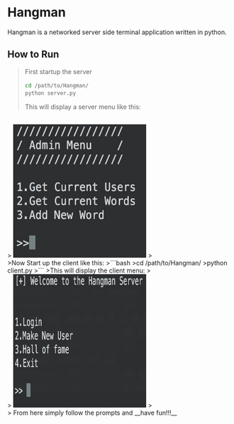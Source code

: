 #  Hangman 

Hangman is a networked server side terminal application written in python.

##  How to Run

>  First startup the server
> ```bash
> cd /path/to/Hangman/
> python server.py
> ```
>  This will display a server menu like this: 
<br>
>  <img src="/images/Admin_menu_screen_shot.jpg" alt="Server admin menu" width="300" height="300">
><br>
>Now Start up the client like this:
>```bash
>cd /path/to/Hangman/
>python client.py
>```
>This will display the client menu:
><br>
> <img src = "/images/client_welcome_menu_screen_shot.jpg" alt="client menu" width="300" height="300" >
> <br>
> From here simply follow the prompts and __have fun!!!__
